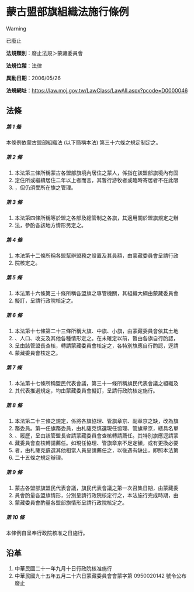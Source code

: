 # 蒙古盟部旗組織法施行條例


> [!WARNING]
> 已廢止


**法規類別**：廢止法規＞蒙藏委員會

**法規位階**：法律

**異動日期**：2006/05/26  

**法規網址**：https://law.moj.gov.tw/LawClass/LawAll.aspx?pcode=D0000046



## 法條
##### 第 1 條
本條例依蒙古盟部組織法 (以下簡稱本法) 第三十六條之規定制定之。

##### 第 2 條
1. 本法第三條所稱蒙古各盟部旗境內居住之蒙人，係指在該盟部旗境內有固
1. 定住所或繼續居住二年以上者而言，其暫行游牧者或臨時寄居者不在此限
1. ，但仍須受所在旗之管理。

##### 第 3 條
1. 本法第四條所稱等於盟之各部及總管制之各旗，其適用關於盟旗規定之辦
1. 法，參酌各該地方情形另定之。

##### 第 4 條
1. 本法第十二條所稱各盟幫辦盟務之設置及其員額，由蒙藏委員會呈請行政
1. 院核定之。

##### 第 5 條
1. 本法第十六條第三十條所稱各盟旗之專管機關，其組織大綱由蒙藏委員會
1. 擬訂，呈請行政院核定之。

##### 第 6 條
1. 本法第十七條第二十三條所稱大旗、中旗、小旗，由蒙藏委員會依其土地
1. 、人口、收支及其他各種情形定之。在未確定以前，暫由各旗自行酌認，
1. 呈由該管盟長查核，轉請蒙藏委員會核定之，各特別旗應自行酌認，逕請
1. 蒙藏委員會核定之。

##### 第 7 條
1. 本法第十七條所稱盟民代表會議，第三十一條所稱旗民代表會議之組織及
1. 其代表推選規定，均由蒙藏委員會擬訂，呈請行政院核定施行。

##### 第 8 條
1. 本法第二十三條之規定，係將各旗協理、管旗章京、副章京之缺，改為旗
1. 務委員。第一任旗務委員，由札薩克慎選現任協理、管旗章京，繕具名單
1. 、履歷，呈由該管盟長咨請蒙藏委員會查核轉請薦任。其特別旗應逕請蒙
1. 藏委員會查核轉請薦任。如現任協理、管旗章京不足定額，或有更換必要
1. 者，由札薩克遴選其他相當人員呈請薦任之，以後遇有缺出，即照本法第
1. 二十五條之規定辦理。

##### 第 9 條
1. 蒙古各盟部旗盟民代表會議，旗民代表會議之第一次召集日期，由蒙藏委
1. 員會酌量各盟旗情形，分別呈請行政院核定行之，本法施行完成時期，由
1. 蒙藏委員會酌量各盟部旗情形呈請行政院核定之。

##### 第 10 條
本條例自呈奉行政院核准之日施行。

## 沿革
1. 中華民國二十一年九月十日行政院核准施行
1. 中華民國九十五年五月二十六日蒙藏委員會會蒙字第 0950020142 號令公布廢止
